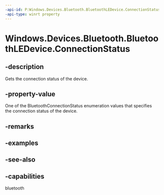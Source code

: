 ```yaml
---
-api-id: P:Windows.Devices.Bluetooth.BluetoothLEDevice.ConnectionStatus
-api-type: winrt property
---
```


<!-- Property syntax
public Windows.Devices.Bluetooth.BluetoothConnectionStatus ConnectionStatus { get; }
-->

# Windows.Devices.Bluetooth.BluetoothLEDevice.ConnectionStatus

## -description
Gets the connection status of the device.

## -property-value
One of the BluetoothConnectionStatus enumeration values that specifies the connection status of the device.

## -remarks

## -examples

## -see-also


## -capabilities
bluetooth